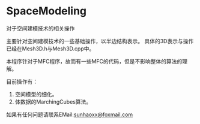# SpaceModeling
对于空间建模技术的相关操作

主要针对空间建模技术的一些基础操作，以半边结构表示。
具体的3D表示与操作已经在Mesh3D.h与Mesh3D.cpp中。

本程序针对于MFC程序，故而有一些MFC的代码，但是不影响整体的算法的理解。

目前操作有：
1. 空间模型的细化。
2. 体数据的MarchingCubes算法。

如果有任何问题请联系EMail:sunhaoxx@foxmail.com
